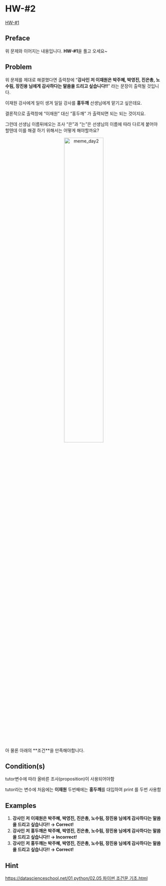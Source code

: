# HW-#2

[HW-#1](https://github.com/jayleekr/spc_code_space/blob/main/homework/day1/HW.md)

## Preface

위 문제와 이어지는 내용입니다. **HW-#1**을 풀고 오세요~

## Problem

위 문제를 제대로 해결했다면 출력창에 “**강사인 저 이재원은 박주혜, 박영진, 진은총, 노수림, 장진용 님에게 감사하다는 말씀을 드리고 싶습니다!!**” 라는 문장이 출력될 것입니다.

이재원 강사에게 일이 생겨 일일 강사를 **홍두깨** 선생님에게 맡기고 싶은데요.

결론적으로 출력창에 “이재원” 대신 “홍두깨” 가 출력되면 되는 되는 것이지요.

그런데 선생님 이름뒤에오는 조사 “은”과 “는”은 선생님의 이름에 따라 다르게 붙어야 할텐데 이를 해결 하기 위해서는 어떻게 해야할까요?
<center>
    <img src="./meme_day2.png" width="50%" height="50%" title="meme_day2"/>
</center>
아 물론 아래의 **조건**을 만족해야합니다.

## Condition(s)

tutor변수에 따라 올바른 조사(proposition)이 사용되어야함

tutor라는 변수에 처음에는 **이재원** 두번째에는 **홍두깨**를 대입하여 print 를 두번 사용함

## Examples

1. **강사인 저 이재원은 박주혜, 박영진, 진은총, 노수림, 장진용 님에게 감사하다는 말씀을 드리고 싶습니다!! → Correct!**
2. **강사인 저 홍두깨은 박주혜, 박영진, 진은총, 노수림, 장진용 님에게 감사하다는 말씀을 드리고 싶습니다!! → Incorrect!**
3. **강사인 저 홍두깨는 박주혜, 박영진, 진은총, 노수림, 장진용 님에게 감사하다는 말씀을 드리고 싶습니다!! → Correct!**

## Hint

[https://datascienceschool.net/01 python/02.05 파이썬 조건문 기초.html](https://datascienceschool.net/01%20python/02.05%20%ED%8C%8C%EC%9D%B4%EC%8D%AC%20%EC%A1%B0%EA%B1%B4%EB%AC%B8%20%EA%B8%B0%EC%B4%88.html)
